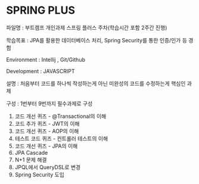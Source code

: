 # SPRING PLUS
파일명 : 부트캠프 개인과제 스프링 플러스 주차(학습시간 포함 2주간 진행)

학습목표 : JPA를 활용한 데이터베이스 처리, Spring Security를 통한 인증/인가 등 경험

Environment : Intellij , Git/Github

Development : JAVASCRIPT

설명 : 처음부터 코드를 하나씩 작성하는게 아닌 미완성의 코드를 수정하는게 핵심인 과제

구성 : 1번부터 9번까지 필수과제로 구성
1. 코드 개선 퀴즈 - @Transactional의 이해
2. 코드 추가 퀴즈 - JWT의 이해
3. 코드 개선 퀴즈 - AOP의 이해
4. 테스트 코드 퀴즈 - 컨트롤러 테스트의 이해
5. 코드 개선 퀴즈 -  JPA의 이해
6. JPA Cascade
7. N+1 문제 해결
8. JPQL에서 QueryDSL로 변경
9. Spring Security 도입
